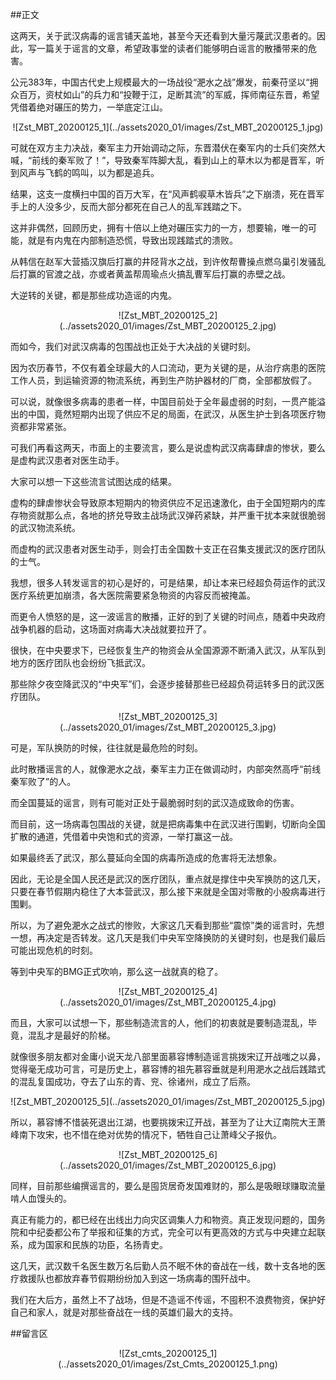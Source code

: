 ##正文

这两天，关于武汉病毒的谣言铺天盖地，甚至今天还看到大量污蔑武汉患者的。因此，写一篇关于谣言的文章，希望政事堂的读者们能够明白谣言的散播带来的危害。

公元383年，中国古代史上规模最大的一场战役“淝水之战”爆发，前秦苻坚以“拥众百万，资杖如山”的兵力和“投鞭于江，足断其流”的军威，挥师南征东晋，希望凭借着绝对碾压的势力，一举底定江山。

 <div align="center">![Zst_MBT_20200125_1](../assets2020_01/images/Zst_MBT_20200125_1.jpg)</div>

可就在双方主力决战，秦军主力开始调动之际，东晋潜伏在秦军内的士兵们突然大喊，“前线的秦军败了！”，导致秦军阵脚大乱，看到山上的草木以为都是晋军，听到风声与飞鹤的鸣叫，以为都是追兵。

结果，这支一度横扫中国的百万大军，在“风声鹤唳草木皆兵”之下崩溃，死在晋军手上的人没多少，反而大部分都死在自己人的乱军践踏之下。

这并非偶然，回顾历史，拥有十倍以上绝对碾压实力的一方，想要输，唯一的可能，就是有内鬼在内部制造恐慌，导致出现践踏式的溃败。

从韩信在赵军大营插汉旗后打赢的井陉背水之战，到许攸帮曹操点燃乌巢引发骚乱后打赢的官渡之战，亦或者黄盖帮周瑜点火搞乱曹军后打赢的赤壁之战。

大逆转的关键，都是那些成功造谣的内鬼。

 <div align="center">![Zst_MBT_20200125_2](../assets2020_01/images/Zst_MBT_20200125_2.jpg)</div>

而如今，我们对武汉病毒的包围战也正处于大决战的关键时刻。

因为农历春节，不仅有着全球最大的人口流动，更为关键的是，从治疗病患的医院工作人员，到运输资源的物流系统，再到生产防护器材的厂商，全部都放假了。

可以说，就像很多病毒的患者一样，中国目前处于全年最虚弱的时刻，一贯产能溢出的中国，竟然短期内出现了供应不足的局面，在武汉，从医生护士到各项医疗物资都非常紧张。

可我们再看这两天，市面上的主要流言，要么是说虚构武汉病毒肆虐的惨状，要么是虚构武汉患者对医生动手。

大家可以想一下这些流言试图达成的结果。

虚构的肆虐惨状会导致原本短期内的物资供应不足迅速激化，由于全国短期内的库存物资就那么点，各地的挤兑导致主战场武汉弹药紧缺，并严重干扰本来就很脆弱的武汉物流系统。


而虚构的武汉患者对医生动手，则会打击全国数十支正在召集支援武汉的医疗团队的士气。

我想，很多人转发谣言的初心是好的，可是结果，却让本来已经超负荷运作的武汉医疗系统更加崩溃，各大医院需要紧急物资的内容反而被掩盖。

而更令人愤怒的是，这一波谣言的散播，正好的到了关键的时间点，随着中央政府战争机器的启动，这场面对病毒大决战就要拉开了。


很快，在中央要求下，已经恢复生产的物资会从全国源源不断涌入武汉，从军队到地方的医疗团队也会纷纷飞抵武汉。

那些除夕夜空降武汉的“中央军”们，会逐步接替那些已经超负荷运转多日的武汉医疗团队。

 <div align="center">![Zst_MBT_20200125_3](../assets2020_01/images/Zst_MBT_20200125_3.jpg)</div>

可是，军队换防的时候，往往就是最危险的时刻。

此时散播谣言的人，就像淝水之战，秦军主力正在做调动时，内部突然高呼“前线秦军败了”的人。

而全国蔓延的谣言，则有可能对正处于最脆弱时刻的武汉造成致命的伤害。

而目前，这一场病毒包围战的关键，就是把病毒集中在武汉进行围剿，切断向全国扩散的通道，凭借着中央饱和式的资源，一举打赢这一战。

如果最终丢了武汉，那么蔓延向全国的病毒所造成的危害将无法想象。

因此，无论是全国人民还是武汉的医疗团队，重点就是撑住中央军换防的这几天，只要在春节假期内稳住了大本营武汉，那么接下来就是全国对零散的小股病毒进行围剿。

所以，为了避免淝水之战式的惨败，大家这几天看到那些“震惊”类的谣言时，先想一想，再决定是否转发。这几天是我们中央军空降换防的关键时刻，也是我们最后可能出现危机的时刻。

等到中央军的BMG正式吹响，那么这一战就真的稳了。

 <div align="center">![Zst_MBT_20200125_4](../assets2020_01/images/Zst_MBT_20200125_4.jpg)</div>

而且，大家可以试想一下，那些制造流言的人，他们的初衷就是要制造混乱，毕竟，混乱才是最好的阶梯。

就像很多朋友都对金庸小说天龙八部里面慕容博制造谣言挑拨宋辽开战嗤之以鼻，觉得毫无成功可言，可是历史上，慕容博的祖先慕容垂就是利用淝水之战后践踏式的混乱复国成功，夺去了山东的青、兖、徐诸州，成立了后燕。

 <div align="center">![Zst_MBT_20200125_5](../assets2020_01/images/Zst_MBT_20200125_5.jpg)</div>

所以，慕容博不惜装死退出江湖，也要挑拨宋辽开战，甚至为了让大辽南院大王萧峰南下攻宋，也不惜在绝对优势的情况下，牺牲自己让萧峰父子报仇。
 
 <div align="center">![Zst_MBT_20200125_6](../assets2020_01/images/Zst_MBT_20200125_6.jpg)</div>

同样，目前那些编撰谣言的，要么是囤货居奇发国难财的，那么是吸眼球赚取流量啃人血馒头的。

真正有能力的，都已经在出线出力向灾区调集人力和物资。真正发现问题的，国务院和中纪委都公布了举报和征集的方式，完全可以有更高效的方式与中央建立起联系，成为国家和民族的功臣，名扬青史。

这几天，武汉数千名医生数万名后勤人员不眠不休的奋战在一线，数十支各地的医疗救援队也都放弃春节假期纷纷加入到这一场病毒的围歼战中。

我们在大后方，虽然上不了战场，但是不造谣不传谣，不囤积不浪费物资，保护好自己和家人，就是对那些奋战在一线的英雄们最大的支持。

##留言区
 <div align="center">![Zst_cmts_20200125_1](../assets2020_01/images/Zst_Cmts_20200125_1.png)</div>